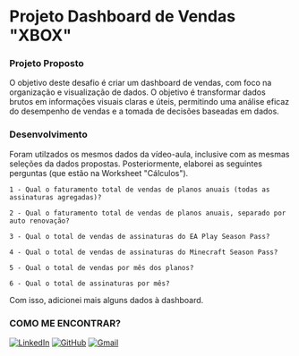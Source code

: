 # Projeto Dashboard  de Vendas "XBOX"

### Projeto Proposto
O objetivo deste desafio é criar um dashboard de vendas, com foco na organização e visualização de dados. O objetivo é transformar dados brutos em informações visuais claras e úteis, permitindo uma análise eficaz do desempenho de vendas e a tomada de decisões baseadas em dados.

### Desenvolvimento
Foram utilzados os mesmos dados da vídeo-aula, inclusive com as mesmas seleções da dados propostas. Posteriormente, elaborei as seguintes perguntas (que estão na Worksheet "Cálculos").

    1 - Qual o faturamento total de vendas de planos anuais (todas as assinaturas agregadas)?

    2 - Qual o faturamento total de vendas de planos anuais, separado por auto renovação?

    3 - Qual o total de vendas de assinaturas do EA Play Season Pass?

    4 - Qual o total de vendas de assinaturas do Minecraft Season Pass?

    5 - Qual o total de vendas por mês dos planos?

    6 - Qual o total de assinaturas por mês?
    
Com isso, adicionei mais alguns dados à dashboard.

### COMO ME ENCONTRAR?
[![LinkedIn](https://img.shields.io/badge/LinkedIn-000000?style=for-the-badge&logo=linkedin&logoColor=white)](https://www.linkedin.com/in/rafaeloliveirarso/) 
[![GitHub](https://img.shields.io/badge/GitHub-100000?style=for-the-badge&logo=github&logoColor=white)](https://github.com/rafaeloliveirarso)
[![Gmail](https://img.shields.io/badge/Gmail-000000?style=for-the-badge&logo=gmail&logoColor=red)](mailto:rafael.silvaoliveira1992@gmail.com)



